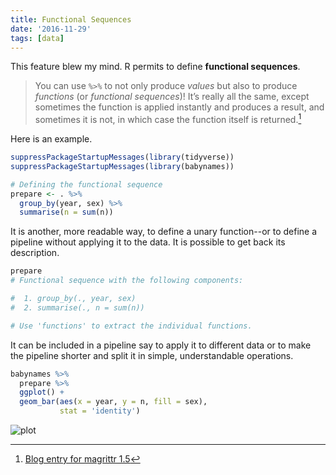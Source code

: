 ```yaml
---
title: Functional Sequences
date: '2016-11-29'
tags: [data]
---
```


This feature blew my mind. R permits to define **functional sequences**.

> You can use `%>%` to not only produce *values* but also to produce *functions* (or *functional sequences*)! It’s really all the same, except sometimes the function is applied instantly and produces a result, and sometimes it is not, in which case the function itself is returned.[^fn-mag]

Here is an example.

[^fn-mag]: [Blog entry for magrittr 1.5](https://blog.rstudio.com/2014/12/01/magrittr-1-5/)

```R
suppressPackageStartupMessages(library(tidyverse))
suppressPackageStartupMessages(library(babynames))

# Defining the functional sequence 
prepare <- . %>%
  group_by(year, sex) %>% 
  summarise(n = sum(n))
```

It is another, more readable way, to define a unary function--or to define a pipeline without applying it to the data. It is possible to get back its description.


```R 
prepare
# Functional sequence with the following components:

#  1. group_by(., year, sex)
#  2. summarise(., n = sum(n))

# Use 'functions' to extract the individual functions.
```

It can be included in a pipeline say to apply it to different data or to make the pipeline shorter and split it in simple, understandable operations.

```R
babynames %>% 
  prepare %>%
  ggplot() +
  geom_bar(aes(x = year, y = n, fill = sex), 
           stat = 'identity')
```

![plot](/post/functional-sequences_files/func.png)